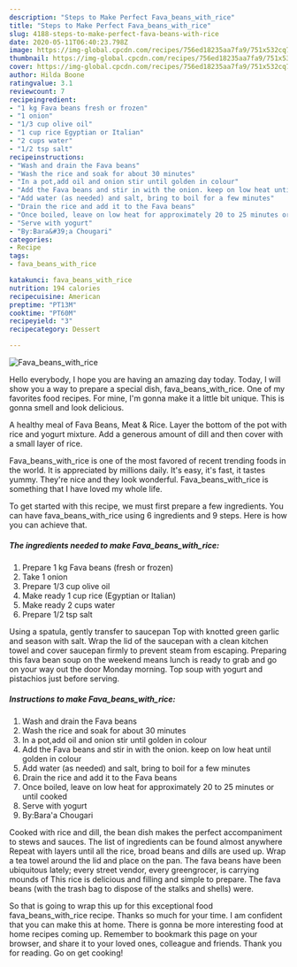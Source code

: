 ```yaml
---
description: "Steps to Make Perfect Fava_beans_with_rice"
title: "Steps to Make Perfect Fava_beans_with_rice"
slug: 4188-steps-to-make-perfect-fava-beans-with-rice
date: 2020-05-11T06:40:23.798Z
image: https://img-global.cpcdn.com/recipes/756ed18235aa7fa9/751x532cq70/fava_beans_with_rice-recipe-main-photo.jpg
thumbnail: https://img-global.cpcdn.com/recipes/756ed18235aa7fa9/751x532cq70/fava_beans_with_rice-recipe-main-photo.jpg
cover: https://img-global.cpcdn.com/recipes/756ed18235aa7fa9/751x532cq70/fava_beans_with_rice-recipe-main-photo.jpg
author: Hilda Boone
ratingvalue: 3.1
reviewcount: 7
recipeingredient:
- "1 kg Fava beans fresh or frozen"
- "1 onion"
- "1/3 cup olive oil"
- "1 cup rice Egyptian or Italian"
- "2 cups water"
- "1/2 tsp salt"
recipeinstructions:
- "Wash and drain the Fava beans"
- "Wash the rice and soak for about 30 minutes"
- "In a pot,add oil and onion stir until golden in colour"
- "Add the Fava beans and stir in with the onion. keep on low heat until golden in colour"
- "Add water (as needed) and salt, bring to boil for a few minutes"
- "Drain the rice and add it to the Fava beans"
- "Once boiled, leave on low heat for approximately 20 to 25 minutes or until cooked"
- "Serve with yogurt"
- "By:Bara&#39;a Chougari"
categories:
- Recipe
tags:
- fava_beans_with_rice

katakunci: fava_beans_with_rice 
nutrition: 194 calories
recipecuisine: American
preptime: "PT13M"
cooktime: "PT60M"
recipeyield: "3"
recipecategory: Dessert

---
```



![Fava_beans_with_rice](https://img-global.cpcdn.com/recipes/756ed18235aa7fa9/751x532cq70/fava_beans_with_rice-recipe-main-photo.jpg)

Hello everybody, I hope you are having an amazing day today. Today, I will show you a way to prepare a special dish, fava_beans_with_rice. One of my favorites food recipes. For mine, I'm gonna make it a little bit unique. This is gonna smell and look delicious.

A healthy meal of Fava Beans, Meat &amp; Rice. Layer the bottom of the pot with rice and yogurt mixture. Add a generous amount of dill and then cover with a small layer of rice.

Fava_beans_with_rice is one of the most favored of recent trending foods in the world. It is appreciated by millions daily. It's easy, it's fast, it tastes yummy. They're nice and they look wonderful. Fava_beans_with_rice is something that I have loved my whole life.


To get started with this recipe, we must first prepare a few ingredients. You can have fava_beans_with_rice using 6 ingredients and 9 steps. Here is how you can achieve that.

<!--inarticleads1-->

##### The ingredients needed to make Fava_beans_with_rice:

1. Prepare 1 kg Fava beans (fresh or frozen)
1. Take 1 onion
1. Prepare 1/3 cup olive oil
1. Make ready 1 cup rice (Egyptian or Italian)
1. Make ready 2 cups water
1. Prepare 1/2 tsp salt


Using a spatula, gently transfer to saucepan Top with knotted green garlic and season with salt. Wrap the lid of the saucepan with a clean kitchen towel and cover saucepan firmly to prevent steam from escaping. Preparing this fava bean soup on the weekend means lunch is ready to grab and go on your way out the door Monday morning. Top soup with yogurt and pistachios just before serving. 

<!--inarticleads2-->

##### Instructions to make Fava_beans_with_rice:

1. Wash and drain the Fava beans
1. Wash the rice and soak for about 30 minutes
1. In a pot,add oil and onion stir until golden in colour
1. Add the Fava beans and stir in with the onion. keep on low heat until golden in colour
1. Add water (as needed) and salt, bring to boil for a few minutes
1. Drain the rice and add it to the Fava beans
1. Once boiled, leave on low heat for approximately 20 to 25 minutes or until cooked
1. Serve with yogurt
1. By:Bara&#39;a Chougari


Cooked with rice and dill, the bean dish makes the perfect accompaniment to stews and sauces. The list of ingredients can be found almost anywhere Repeat with layers until all the rice, broad beans and dills are used up. Wrap a tea towel around the lid and place on the pan. The fava beans have been ubiquitous lately; every street vendor, every greengrocer, is carrying mounds of This rice is delicious and filling and simple to prepare. The fava beans (with the trash bag to dispose of the stalks and shells) were. 

So that is going to wrap this up for this exceptional food fava_beans_with_rice recipe. Thanks so much for your time. I am confident that you can make this at home. There is gonna be more interesting food at home recipes coming up. Remember to bookmark this page on your browser, and share it to your loved ones, colleague and friends. Thank you for reading. Go on get cooking!
